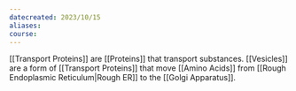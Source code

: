 ```yaml
---
datecreated: 2023/10/15
aliases: 
course:
---
```

[[Transport Proteins]] are [[Proteins]] that transport substances. [[Vesicles]] are a form of [[Transport Proteins]] that move [[Amino Acids]] from [[Rough Endoplasmic Reticulum|Rough ER]] to the [[Golgi Apparatus]].